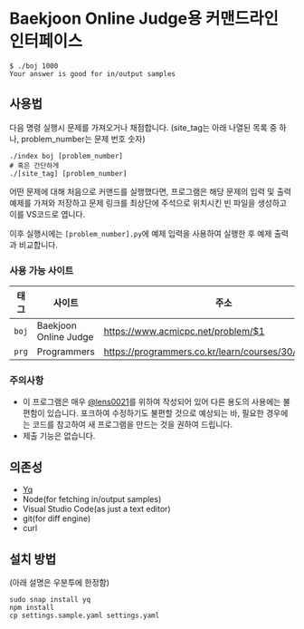 # Baekjoon Online Judge용 커맨드라인 인터페이스

```shell
$ ./boj 1000
Your answer is good for in/output samples
```

## 사용법

다음 명령 실행시 문제를 가져오거나 채점합니다. (site_tag는 아래 나열된 목록 중 하나, problem_number는 문제 번호 숫자)

```shell
./index boj [problem_number]
# 혹은 간단하게
./[site_tag] [problem_number]
```

어떤 문제에 대해 처음으로 커맨드를 실행했다면, 프로그램은 해당 문제의 입력 및 출력 예제를 가져와 저장하고 문제 링크를 최상단에 주석으로 위치시킨 빈 파일을 생성하고 이를 VS코드로 엽니다.

이후 실행시에는 `[problem_number].py`에 예제 입력을 사용하여 실행한 후 예제 출력과 비교합니다.

### 사용 가능 사이트

| 태그  | 사이트                | 주소                                                  |
| ----- | --------------------- | ----------------------------------------------------- |
| `boj` | Baekjoon Online Judge | https://www.acmicpc.net/problem/$1                    |
| `prg` | Programmers           | https://programmers.co.kr/learn/courses/30/lessons/$1 |

### 주의사항

- 이 프로그램은 매우 [@lens0021]를 위하여 작성되어 있어 다른 용도의 사용에는 불편함이 있습니다. 포크하여 수정하기도 불편할 것으로 예상되는 바, 필요한 경우에는 코드를 참고하여 새 프로그램을 만드는 것을 권하여 드립니다.
- 제출 기능은 없습니다.

## 의존성

- [Yq]
- Node(for fetching in/output samples)
- Visual Studio Code(as just a text editor)
- git(for diff engine)
- curl

## 설치 방법

(아래 설명은 우분투에 한정함)

```shell
sudo snap install yq
npm install
cp settings.sample.yaml settings.yaml
```

[baekjoon online judge]: https://www.acmicpc.net/
[@lens0021]: https://github.com/lens0021
[yq]: https://mikefarah.github.io/yq/
